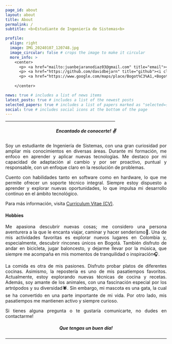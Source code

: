 ```yaml
---
page_id: about
layout: about
title: About
permalink: /
subtitle: <b>Estudiante de Ingeniería de Sistemas<b>

profile:
  align: right
  image: IMG_20240107_120748.jpg
  image_circular: false # crops the image to make it circular
  more_info: > 
    <center>
      <p> <a href="mailto:juanbejaranodiaz03@gmail.com" title="email"><i class="fa-solid fa-envelope"></i></a> <a href="mailto:juanbejaranodiaz03@gmail.com">juanbejaranodiaz03@gmail.com</a></p>
      <p> <a href="https://github.com/davidbejarn" title="github"><i class="fa-solid fa-house"></i></a> <a href="https://github.com/davidbejarn">github.com/davidbejarn</a></p>
      <p> <a href="https://www.google.com/maps/place/Bogot%C3%A1,+Bogota/@4.6825472,-74.0982784,13z/data=!4m6!3m5!1s0x8e3f9bfd2da6cb29:0x239d635520a33914!8m2!3d4.7109886!4d-74.072092!16zL20vMDFkenlj?entry=ttu" title="email"><i class="fa-solid fa-location-dot"></i></a> Bogotá D.C., Colombia</p> <br>
      
    </center>

news: true # includes a list of news items
latest_posts: true # includes a list of the newest posts
selected_papers: true # includes a list of papers marked as "selected={true}"
social: true # includes social icons at the bottom of the page
---
```


<hr style="width:68%;text-align:left;margin-left:0"> 

<div style="text-align: justify"> 

<h5 align="center"><b>Encantado de conocerte! ✌️ </b> </h5> 

<p>Soy un estudiante de Ingeniería de Sistemas, con una gran curiosidad por ampliar mis conocimientos en diversas áreas. Durante mi formación, me enfoco en aprender y aplicar nuevas tecnologías. Me destaco por mi capacidad de adaptación al cambio y por ser proactivo, puntual y responsable, con un enfoque claro en la resolución de problemas.

Cuento con habilidades tanto en software como en hardware, lo que me permite ofrecer un soporte técnico integral. Siempre estoy dispuesto a aprender y explorar nuevas oportunidades, lo que impulsa mi desarrollo continuo en el ámbito tecnológico.</p>

<p> Para más información, visita <a href="/cv">Curriculum Vitae (CV)</a>.</p>

<h4>Hobbies</h4>

<p>Me apasiona descubrir nuevas cosas; me considero una persona aventurera a la que le encanta viajar, caminar y hacer senderismo🌳. Una de mis actividades favoritas es explorar nuevos lugares en Colombia y, especialmente, descubrir rincones únicos en Bogotá. También disfruto de andar en bicicleta, jugar baloncesto, y dejarme llevar por la música, que siempre me acompaña en mis momentos de tranquilidad o inspiración🎧.</p>

<p>La comida es otra de mis pasiones. Disfruto probar platos de diferentes cocinas. Asimismo, la repostería es uno de mis pasatiempos favoritos. Actualmente, estoy explorando nuevas técnicas de cocina y recetas. Además, soy amante de los animales, con una fascinación especial por los artrópodos y su diversidad🕷. Sin embargo, mi mascota es una gata, la cual se ha convertido en una parte importante de mi vida. Por otro lado, mis pasatiempos me mantienen activo y siempre curioso.</p>

<p>Si tienes alguna pregunta o te gustaría comunicarte, no dudes en contactarme!</p>

  
<h5 align="center"> Que tengas un buen día! </h5>
<hr style="border: 0; border-top: 1px solid white;">
